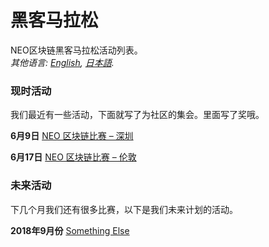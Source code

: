 # 黑客马拉松

NEO区块链黑客马拉松活动列表。<br>*其他语言: [English](README.md), [日本語](README.jp.md).*

### 现时活动

我们最近有一些活动，下面就写了为社区的集会。里面写了奖哦。

**6月9日** [NEO 区块链比赛 – 深圳](6.09%20NEO%20Blockchain%20Challenge%20-%20Shenzhen.md)

**6月17日** [NEO 区块链比赛 – 伦敦](6.17%20NEO%20Blockchain%20Challenge%20-%20London.md)



### 未来活动

下几个月我们还有很多比赛，以下是我们未来计划的活动。

**2018年9月份** [Something Else](README.zh-cn.md)
